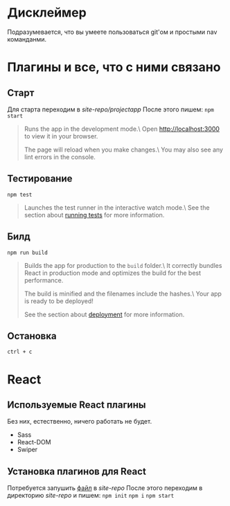 # Дисклеймер
Подразумевается, что вы умеете пользоваться git'ом и простыми nav команданми.
# Плагины и все, что с ними связано
## Старт
Для старта переходим в *site-repo/projectapp*
После этого пишем: 
`npm start`

> Runs the app in the development mode.\ Open
> [http://localhost:3000](http://localhost:3000) to view it in your
> browser.
> 
> The page will reload when you make changes.\ You may also see any lint
> errors in the console.
## Тестирование
`npm test`
> Launches the test runner in the interactive watch mode.\ See the
> section about [running
> tests](https://facebook.github.io/create-react-app/docs/running-tests)
> for more information.
## Билд
 `npm run build`
> Builds the app for production to the `build` folder.\ It correctly
> bundles React in production mode and optimizes the build for the best
> performance.
> 
> The build is minified and the filenames include the hashes.\ Your app
> is ready to be deployed!
> 
> See the section about
> [deployment](https://facebook.github.io/create-react-app/docs/deployment)
> for more information.
## Остановка 
`ctrl + c`

# React

 ## Используемые React плагины 
Без них, естественно, ничего работать не будет.
 - Sass   
 - React-DOM
 -  Swiper
 ## Установка плагинов для React
 Потребуется запушить [файл](https://github.com/itmo-devs-party/site-repo/blob/master/package.json) в *site-repo*
 После этого переходим в директорию *site-repo* и пишем:
`npm init`
`npm i`
`npm start`


